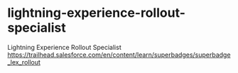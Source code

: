 # lightning-experience-rollout-specialist
Lightning Experience Rollout Specialist
https://trailhead.salesforce.com/en/content/learn/superbadges/superbadge_lex_rollout
